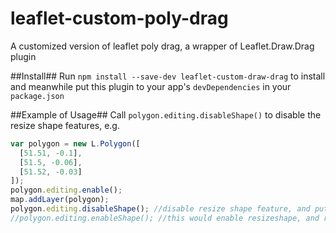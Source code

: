 # leaflet-custom-poly-drag
A customized version of leaflet poly drag, a wrapper of Leaflet.Draw.Drag plugin

##Install##
Run ```npm install --save-dev leaflet-custom-draw-drag``` to install and meanwhile put this plugin to your app's `devDependencies` in your `package.json`

##Example of Usage##
Call `polygon.editing.disableShape()` to disable the resize shape features, e.g.
``` javascript
var polygon = new L.Polygon([
  [51.51, -0.1],
  [51.5, -0.06],
  [51.52, -0.03]
]);
polygon.editing.enable();
map.addLayer(polygon);
polygon.editing.disableShape(); //disable resize shape feature, and put opacity: 0 on resize markers
//polygon.editing.enableShape(); //this would enable resizeshape, and restore opacity value for markers
```
